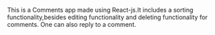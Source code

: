 This is a Comments app made using React-js.It includes a sorting functionality,besides editing functionality and deleting functionality for comments. One can also reply to a comment.
